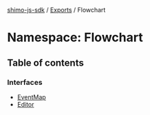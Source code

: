 [shimo-js-sdk](/README.md) / [Exports](/modules.md) / Flowchart

# Namespace: Flowchart

## Table of contents

### Interfaces

- [EventMap](/interfaces/Flowchart.EventMap.md)
- [Editor](/interfaces/Flowchart.Editor.md)
